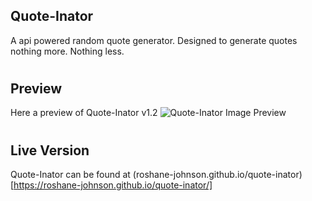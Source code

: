 ## Quote-Inator
A api powered random quote generator. Designed to generate quotes nothing more. Nothing less.

#

## Preview
Here a preview of Quote-Inator v1.2
<img src="https://i.ibb.co/Lr26HRn/Screenshot-2021-11-07-at-13-07-55-Dummy-Page.png" alt="Quote-Inator Image Preview" />

#

## Live Version
Quote-Inator can be found at (roshane-johnson.github.io/quote-inator)[https://roshane-johnson.github.io/quote-inator/]

